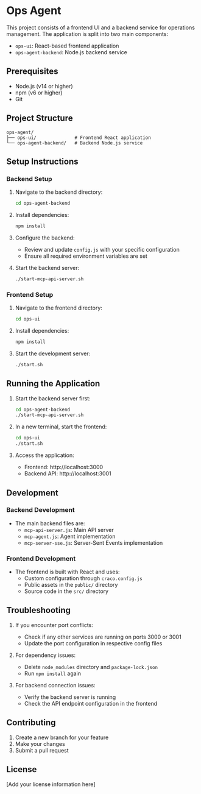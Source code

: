 # Ops Agent

This project consists of a frontend UI and a backend service for operations management. The application is split into two main components:

- `ops-ui`: React-based frontend application
- `ops-agent-backend`: Node.js backend service

## Prerequisites

- Node.js (v14 or higher)
- npm (v6 or higher)
- Git

## Project Structure

```
ops-agent/
├── ops-ui/              # Frontend React application
└── ops-agent-backend/   # Backend Node.js service
```

## Setup Instructions

### Backend Setup

1. Navigate to the backend directory:
   ```bash
   cd ops-agent-backend
   ```

2. Install dependencies:
   ```bash
   npm install
   ```

3. Configure the backend:
   - Review and update `config.js` with your specific configuration
   - Ensure all required environment variables are set

4. Start the backend server:
   ```bash
   ./start-mcp-api-server.sh
   ```

### Frontend Setup

1. Navigate to the frontend directory:
   ```bash
   cd ops-ui
   ```

2. Install dependencies:
   ```bash
   npm install
   ```

3. Start the development server:
   ```bash
   ./start.sh
   ```

## Running the Application

1. Start the backend server first:
   ```bash
   cd ops-agent-backend
   ./start-mcp-api-server.sh
   ```

2. In a new terminal, start the frontend:
   ```bash
   cd ops-ui
   ./start.sh
   ```

3. Access the application:
   - Frontend: http://localhost:3000
   - Backend API: http://localhost:3001

## Development

### Backend Development

- The main backend files are:
  - `mcp-api-server.js`: Main API server
  - `mcp-agent.js`: Agent implementation
  - `mcp-server-sse.js`: Server-Sent Events implementation

### Frontend Development

- The frontend is built with React and uses:
  - Custom configuration through `craco.config.js`
  - Public assets in the `public/` directory
  - Source code in the `src/` directory

## Troubleshooting

1. If you encounter port conflicts:
   - Check if any other services are running on ports 3000 or 3001
   - Update the port configuration in respective config files

2. For dependency issues:
   - Delete `node_modules` directory and `package-lock.json`
   - Run `npm install` again

3. For backend connection issues:
   - Verify the backend server is running
   - Check the API endpoint configuration in the frontend

## Contributing

1. Create a new branch for your feature
2. Make your changes
3. Submit a pull request

## License

[Add your license information here] 